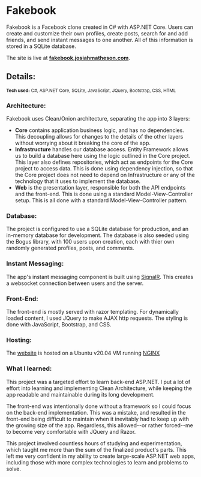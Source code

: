 # Fakebook
Fakebook is a Facebook clone created in C# with ASP.NET Core. Users can create and customize their  own profiles, create posts, search for and add friends, and send instant messages to one another. All of this information is stored in a SQLite database.

The site is live at [**fakebook.josiahmatheson.com**](https://fakebook.josiahmatheson.com).
## Details:

<sup>**Tech used:** C#, ASP.NET Core, SQLite, JavaScript, JQuery, Bootstrap, CSS, HTML</sup>

### Architecture:
Fakebook uses Clean/Onion architecture, separating the app into 3 layers:

* **Core** contains application business logic, and has no dependencies. This decoupling allows for changes to the details of the other layers without worrying about it breaking the core of the app.
* **Infrastructure** handles our database access. Entity Framework allows us to build a database here using the logic outlined in the Core project. This layer also defines repositories, which act as endpoints for the Core project to access data. This is done using dependency injection, so that the Core project does not need to depend on Infrastructure or any of the technology that it uses to implement the database.
* **Web** is the presentation layer, responsible for both the API endpoints and the front-end. This is done using a standard Model-View-Controller setup. This is all done with a standard Model-View-Controller pattern.

### Database:
The project is configured to use a SQLite database for production, and an in-memory database for development. The database is also seeded using the Bogus library, with 100 users upon creation, each with thier own randomly generated profiles, posts, and comments.

### Instant Messaging:
The app's instant messaging component is built using [SignalR](https://dotnet.microsoft.com/en-us/apps/aspnet/signalr). This creates a websocket connection between users and the server.

### Front-End:
The front-end is mostly served with razor templating. For dynamically loaded content, I used JQuery to make AJAX http requests. The styling is done with JavaScript, Bootstrap, and CSS.

### Hosting:
The [website](https://fakebook.josiahmatheson.com) is hosted on a Ubuntu v20.04 VM running [NGINX](https://www.nginx.com/)

### What I learned:
This project was a targeted effort to learn back-end ASP.NET. I put a lot of effort into learning and implementing Clean Architecture, while keeping the app readable and maintainable during its long development.

The front-end was intentionally done without a framework so I could focus on the back-end implementation. This was a mistake, and resulted in the front-end being difficult to maintain when it inevitably had to keep up with the growing size of the app. Regardless, this allowed--or rather forced--me to become very comfortable with JQuery and Razor.

This project involved countless hours of studying and experimentation, which taught me more than the sum of the finalized product's parts. This left me very confident in my ability to create large-scale ASP.NET web apps, including those with more complex technologies to learn and problems to solve.

